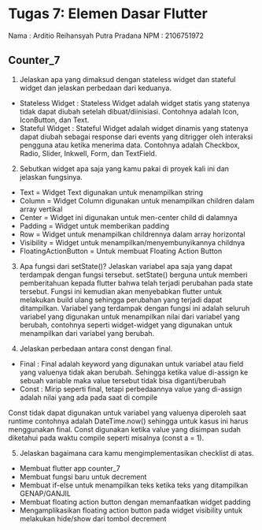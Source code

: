 # Tugas 7: Elemen Dasar Flutter
Nama  : Arditio Reihansyah Putra Pradana
NPM   : 2106751972

## Counter_7
1. Jelaskan apa yang dimaksud dengan stateless widget dan stateful widget dan jelaskan perbedaan dari keduanya.
- Stateless Widget  : Stateless Widget adalah widget statis yang statenya tidak dapat diubah setelah dibuat/diinisiasi. Contohnya adalah Icon, IconButton, dan Text. 
- Stateful Widget : Stateful Widget adalah widget dinamis yang statenya dapat diubah sebagai response dari events yang ditrigger oleh interaksi pengguna atau ketika menerima data. Contohnya adalah Checkbox, Radio, Slider, Inkwell, Form, dan TextField.

2. Sebutkan widget apa saja yang kamu pakai di proyek kali ini dan jelaskan fungsinya.
- Text =  Widget Text digunakan untuk menampilkan string
- Column = Widget Column digunakan untuk menampilkan children dalam array vertikal
- Center = Widget ini digunakan untuk men-center child di dalamnya
- Padding = Widget untuk memberikan padding
- Row = Widget untuk menampilkan childrennya dalam array horizontal
- Visibility = Widget untuk menampilkan/menyembunyikannya childnya
- FloatingActionButton = Untuk membuat Floating Action Button

3. Apa fungsi dari setState()? Jelaskan variabel apa saja yang dapat terdampak dengan fungsi tersebut.
setState() berguna untuk memberi pemberitahuan kepada flutter bahwa telah terjadi perubahan pada state tersebut. Fungsi ini kemudian akan menyebabkan flutter untuk melakukan build ulang sehingga perubahan yang terjadi dapat ditampilkan. Variabel yang terdampak dengan fungsi ini adalah seluruh variabel yang digunakan untuk menampilkan nilai dari variabel yang berubah, contohnya seperti widget-widget yang digunakan untuk menampilkan dari variabel yang berubah.

4. Jelaskan perbedaan antara const dengan final.
- Final : Final adalah keyword yang digunakan untuk variabel atau field yang valuenya tidak akan berubah. Sehingga ketika value di-assign ke sebuah variable maka value tersebut tidak bisa diganti/berubah
- Const : Mirip seperti final, tetapi perbedaannya value yang di-assign adalah nilai yang ada pada saat di compile

Const tidak dapat digunakan untuk variabel yang valuenya diperoleh saat runtime contohnya adalah DateTime.now() sehingga untuk kasus ini harus menggunakan final. Const digunakan ketika value yang disimpan sudah diketahui pada waktu compile seperti misalnya (const a = 1).

5. Jelaskan bagaimana cara kamu mengimplementasikan checklist di atas.
- Membuat flutter app counter_7 
- Membuat fungsi baru untuk decrement
- Membuat if-else untuk menampilkan teks ketika teks yang ditampilkan GENAP/GANJIL
- Membuat floating action button dengan memanfaatkan widget padding
- Mengamplikasikan floating action button pada widget visibility untuk melakukan hide/show dari tombol decrement

